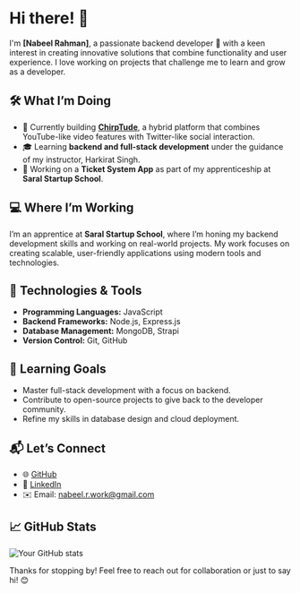 # Hi there! 👋

I'm **[Nabeel Rahman]**, a passionate backend developer 🚀 with a keen interest in creating innovative solutions that combine functionality and user experience. I love working on projects that challenge me to learn and grow as a developer.  

## 🛠️ What I’m Doing
- 🌟 Currently building **[ChirpTude](https://github.com/iamnabeelrahman/ChirpTude)**, a hybrid platform that combines YouTube-like video features with Twitter-like social interaction.  
- 🎓 Learning **backend and full-stack development** under the guidance of my instructor, Harkirat Singh.  
- 📜 Working on a **Ticket System App** as part of my apprenticeship at **Saral Startup School**.

## 💻 Where I’m Working
I’m an apprentice at **Saral Startup School**, where I’m honing my backend development skills and working on real-world projects. My work focuses on creating scalable, user-friendly applications using modern tools and technologies.  

## 🚀 Technologies & Tools
- **Programming Languages:** JavaScript  
- **Backend Frameworks:** Node.js, Express.js  
- **Database Management:** MongoDB, Strapi  
- **Version Control:** Git, GitHub  

## 🌱 Learning Goals
- Master full-stack development with a focus on backend.  
- Contribute to open-source projects to give back to the developer community.  
- Refine my skills in database design and cloud deployment.  

## 📬 Let’s Connect
- 🌐 [GitHub](https://github.com/iamnabeelrahman)  
- 💼 [LinkedIn](https://www.linkedin.com/in/iamnabeelrahman/)  
- ✉️ Email: [nabeel.r.work@gmail.com](mailto:nabeel.r.work@gmail.com)  

## 📈 GitHub Stats
![Your GitHub stats](https://github-readme-stats.vercel.app/api?username=iamnabeelrahman&show_icons=true&theme=radical)  

Thanks for stopping by! Feel free to reach out for collaboration or just to say hi! 😊
